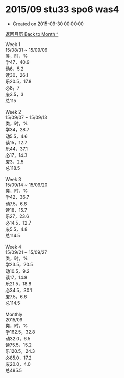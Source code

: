 # 2015/09 stu33 spo6 was4

- Created on 2015-09-30 00:00:00

[返回月历 Back to Month ^](_archived/lifelogs/2015/09/index.md)
<br/><div>Week 1</div><div>15/08/31 ~ 15/09/06</div><div>类，时，%</div><div>学47，40.9</div><div>动6，5.2</div><div>读30，26.1</div><div>乐20.5，17.8<br/>必8，7<br/>废3.5，3<br/>总115</div><div><br/></div><div>Week 2</div><div>15/09/07 ~ 15/09/13</div><div>类，时，%<br/>学34，28.7<br/>动5.5，4.6</div><div>读15，12.7</div><div>乐44，37.1</div><div>必17，14.3</div><div>废3，2.5<br/>总118.5</div><div><br/></div><div>Week 3</div><div>15/09/14 ~ 15/09/20</div><div>类，时，%</div><div>学42，36.7</div><div>动7.5，6.6</div><div>读18，15.7</div><div>乐27，23.6</div><div>必14.5，12.7</div><div>废5.5，4.8</div><div>总114.5</div><div><br/></div><div>Week 4</div><div>15/09/21 ~ 15/09/27</div><div>类，时，%</div><div>学23.5，20.5</div><div>动10.5，9.2</div><div>读17，14.8</div><div>乐21.5，18.8<br/>必34.5，30.1</div><div>废7.5，6.6</div><div>总114.5</div><div><br/></div><div>Monthly</div><div>2015/09</div><div>类，时，%</div><div>学162.5，32.8</div><div>动32.0，6.5</div><div>读75.5，15.2</div><div>乐120.5，24.3</div><div>必85.0，17.2</div><div>废20.0，4.0</div><div>总495.5</div>
